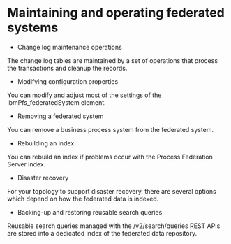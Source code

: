 # Maintaining and operating federated systems

- Change log maintenance operations

The change log tables are maintained by a set of operations that process the transactions and cleanup the records.
- Modifying configuration properties

You can modify and adjust most of the settings of the ibmPfs\_federatedSystem element.
- Removing a federated system

You can remove a business process system from the federated system.
- Rebuilding an index

You can rebuild an index if problems occur with the Process Federation Server index.
- Disaster recovery

For your topology to support disaster recovery, there are several options which depend on how the federated data is indexed.
- Backing-up and restoring reusable search queries

Reusable search queries managed with the /v2/search/queries REST APIs are stored into a dedicated index of the federated data repository.